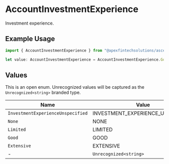 # AccountInvestmentExperience

Investment experience.

## Example Usage

```typescript
import { AccountInvestmentExperience } from "@apexfintechsolutions/ascend-sdk/models/components";

let value: AccountInvestmentExperience = AccountInvestmentExperience.Good;
```

## Values

This is an open enum. Unrecognized values will be captured as the `Unrecognized<string>` branded type.

| Name                              | Value                             |
| --------------------------------- | --------------------------------- |
| `InvestmentExperienceUnspecified` | INVESTMENT_EXPERIENCE_UNSPECIFIED |
| `None`                            | NONE                              |
| `Limited`                         | LIMITED                           |
| `Good`                            | GOOD                              |
| `Extensive`                       | EXTENSIVE                         |
| -                                 | `Unrecognized<string>`            |
